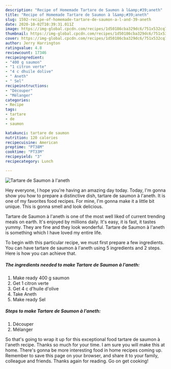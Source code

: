 ```yaml
---
description: "Recipe of Homemade Tartare de Saumon à l&amp;#39;aneth"
title: "Recipe of Homemade Tartare de Saumon à l&amp;#39;aneth"
slug: 1592-recipe-of-homemade-tartare-de-saumon-a-l-and-39-aneth
date: 2020-10-02T10:39:31.011Z
image: https://img-global.cpcdn.com/recipes/1d50186cba329dc6/751x532cq70/tartare-de-saumon-a-laneth-photo-principale-de-la-recette.jpg
thumbnail: https://img-global.cpcdn.com/recipes/1d50186cba329dc6/751x532cq70/tartare-de-saumon-a-laneth-photo-principale-de-la-recette.jpg
cover: https://img-global.cpcdn.com/recipes/1d50186cba329dc6/751x532cq70/tartare-de-saumon-a-laneth-photo-principale-de-la-recette.jpg
author: Jerry Harrington
ratingvalue: 4.8
reviewcount: 17346
recipeingredient:
- "400 g saumon"
- "1 citron verte"
- "4 c dhuile dolive"
- " Aneth"
- " Sel"
recipeinstructions:
- "Découper"
- "Mélanger"
categories:
- Recipe
tags:
- tartare
- de
- saumon

katakunci: tartare de saumon 
nutrition: 120 calories
recipecuisine: American
preptime: "PT38M"
cooktime: "PT33M"
recipeyield: "3"
recipecategory: Lunch

---
```



![Tartare de Saumon à l&#39;aneth](https://img-global.cpcdn.com/recipes/1d50186cba329dc6/751x532cq70/tartare-de-saumon-a-laneth-photo-principale-de-la-recette.jpg)

Hey everyone, I hope you're having an amazing day today. Today, I'm gonna show you how to prepare a distinctive dish, tartare de saumon à l&#39;aneth. It is one of my favorites food recipes. For mine, I'm gonna make it a little bit unique. This is gonna smell and look delicious.

Tartare de Saumon à l&#39;aneth is one of the most well liked of current trending meals on earth. It's enjoyed by millions daily. It's easy, it is fast, it tastes yummy. They are fine and they look wonderful. Tartare de Saumon à l&#39;aneth is something which I have loved my entire life.




To begin with this particular recipe, we must first prepare a few ingredients. You can have tartare de saumon à l&#39;aneth using 5 ingredients and 2 steps. Here is how you can achieve that.

<!--inarticleads1-->

##### The ingredients needed to make Tartare de Saumon à l&#39;aneth:

1. Make ready 400 g saumon
1. Get 1 citron verte
1. Get 4 c d&#39;huile d&#39;olive
1. Take  Aneth
1. Make ready  Sel




<!--inarticleads2-->

##### Steps to make Tartare de Saumon à l&#39;aneth:

1. Découper
1. Mélanger




So that's going to wrap it up for this exceptional food tartare de saumon à l&#39;aneth recipe. Thanks so much for your time. I am sure you will make this at home. There's gonna be more interesting food in home recipes coming up. Remember to save this page on your browser, and share it to your family, colleague and friends. Thanks again for reading. Go on get cooking!
